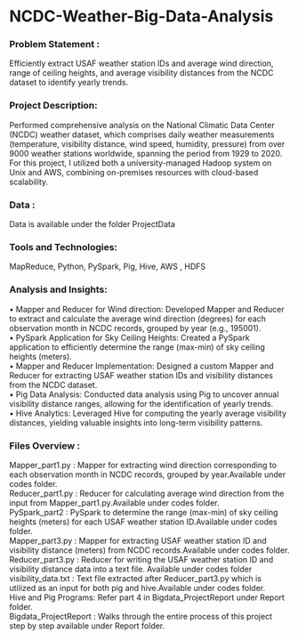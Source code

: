 # NCDC-Weather-Big-Data-Analysis


### Problem Statement :
Efficiently extract USAF weather station IDs and average wind direction, range of ceiling heights, and average visibility distances from the NCDC dataset to identify yearly trends.


### Project Description:
Performed comprehensive analysis on the National Climatic Data Center (NCDC) weather dataset, which comprises daily weather measurements (temperature, visibility distance, wind speed, humidity, pressure) from over 9000 weather stations worldwide, spanning the period from 1929 to 2020. For this project, I utilized both a university-managed Hadoop system on Unix and AWS, combining on-premises resources with cloud-based scalability.

### Data : 
Data is available under the folder ProjectData 

### Tools and Technologies:
MapReduce, Python, PySpark, Pig, Hive, AWS , HDFS

### Analysis and Insights:
•	Mapper and Reducer for Wind direction: Developed Mapper and Reducer to extract and calculate the average wind direction (degrees) for each observation month in NCDC records, grouped by year (e.g., 195001).<br>
•	PySpark Application for Sky Ceiling Heights: Created a PySpark application to efficiently determine the range (max-min) of sky ceiling heights (meters).<br>
•	Mapper and Reducer Implementation: Designed a custom Mapper and Reducer for extracting USAF weather station IDs and visibility distances from the NCDC dataset.<br>
•	Pig Data Analysis: Conducted data analysis using Pig to uncover annual visibility distance ranges, allowing for the identification of yearly trends.<br>
•	Hive Analytics: Leveraged Hive for computing the yearly average visibility distances, yielding valuable insights into long-term visibility patterns.<br>

### Files Overview :
Mapper_part1.py : Mapper for extracting wind direction corresponding to each observation month in NCDC records, grouped by year.Available under codes folder.<br>
Reducer_part1.py : Reducer for calculating average wind direction from the input from Mapper_part1.py.Available under codes folder.<br>
PySpark_part2 : PySpark to determine the range (max-min) of sky ceiling heights (meters) for each USAF weather station ID.Available under codes folder. <br>
Mapper_part3.py : Mapper for extracting USAF weather station ID and visibility distance (meters) from NCDC records.Available under codes folder.<br>
Reducer_part3.py : Reducer for writing the USAF weather station ID and visibility distance data into a text file. Available under codes folder<br>
visibility_data.txt :  Text file extracted after Reducer_part3.py which is utilized as an input for both pig and hive.Available under codes folder.<br>
Hive and Pig Programs: Refer part 4 in Bigdata_ProjectReport under Report folder.<br>
Bigdata_ProjectReport :  Walks through the entire process of this project step by step available under Report folder.



